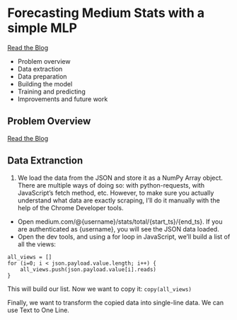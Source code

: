 # Forecasting Medium Stats with a simple MLP

[Read the Blog](https://betterprogramming.pub/predict-your-future-medium-stats-using-deep-learning-ce49bb3361ea)


- Problem overview
- Data extraction
- Data preparation
- Building the model
- Training and predicting
- Improvements and future work

## Problem Overview

[Read the Blog](https://betterprogramming.pub/predict-your-future-medium-stats-using-deep-learning-ce49bb3361ea)

## Data Extranction

1. We load the data from the JSON and store it as a NumPy Array object.
There are multiple ways of doing so: with python-requests, with JavaScript’s fetch method, etc. However, to make sure you actually understand what data are exactly scraping, I’ll do it manually with the help of the Chrome Developer tools.
- Open medium.com/@{username}/stats/total/{start_ts}/{end_ts}. If you are authenticated as {username}, you will see the JSON data loaded.
- Open the dev tools, and using a for loop in JavaScript, we’ll build a list of all the views:
```
all_views = []
for (i=0; i < json.payload.value.length; i++) {
    all_views.push(json.payload.value[i].reads)
}
```
This will build our list. Now we want to copy it:
`copy(all_views)`

Finally, we want to transform the copied data into single-line data. We can use Text to One Line.


